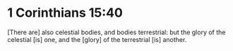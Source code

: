 # 1 Corinthians 15:40

[There are] also celestial bodies, and bodies terrestrial: but the glory of the celestial [is] one, and the [glory] of the terrestrial [is] another.